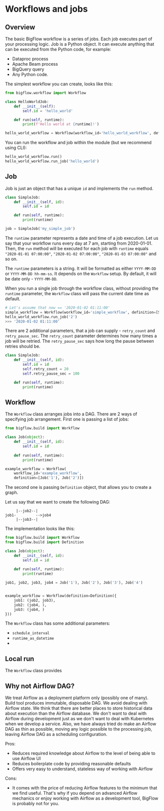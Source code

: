 # Workflows and jobs

## Overview

The basic BigFlow workflow is a series of jobs. Each job executes part of your processing logic. Job is a Python object. 
It can execute anything that can be executed from the Python code, for example:

* Dataproc process
* Apache Beam process
* BigQuery query
* Any Python code.

The simplest workflow you can create, looks like this:

```python
from bigflow.workflow import Workflow

class HelloWorldJob:
    def __init__(self):
        self.id = 'hello_world'

    def run(self, runtime):
        print(f'Hello world at {runtime}!')

hello_world_workflow = Workflow(workflow_id='hello_world_workflow', definition=[HelloWorldJob()])
```

You can run the workflow and job within the module (but we recommend using CLI):

```python
hello_world_workflow.run()
hello_world_workflow.run_job('hello_world')
```

## Job

Job is just an object that has a unique `id` and implements the `run` method.

```python
class SimpleJob:
    def __init__(self, id):
        self.id = id

    def run(self, runtime):
        print(runtime)

job = SimpleJob('my_simple_job')
```

The `runtime` parameter represents a date and time of a job execution. Let us say that your workflow runs every day at 7 am,
starting from 2020-01-01. Then, the `run` method will be executed for each job with `runtime` 
equals `"2020-01-01 07:00:00"`, `"2020-01-02 07:00:00"`, `"2020-01-03 07:00:00"` and so on.

The `runtime` parameters is a string. It will be formatted as either `YYYY-MM-DD` or `YYYY-MM-DD hh-mm-ss`.
It depends on the `Workflow` setup. By default, it will be date only - `YYYY-MM-DD`.

When you run a single job through the workflow class, without providing the `runtime` parameter, the `Workflow` class
will pass the current date time as default.

```python
# Let's assume that now == '2020-01-02 01:11:00'
simple_workflow = Workflow(workflow_id='simple_workflow', definition=[SimpleJob('1'), SimpleJob('2')])
hello_world_workflow.run_job('2')
>>> '2020-01-02 01:11:00'
```

There are 2 additional parameters, that a job can supply - `retry_count` and `retry_pause_sec`. The `retry_count` parameter
determines how many times a job will be retried. The `retry_pause_sec` says how long the pause between retries should be.

```python
class SimpleJob:
    def __init__(self, id):
        self.id = id
        self.retry_count = 20
        self.retry_pause_sec = 100

    def run(self, runtime):
        print(runtime)
```

## Workflow

The `Workflow` class arranges jobs into a DAG. There are 2 ways of specifying job arrangement. First one is passing a list
of jobs:

```python
from bigflow.build import Workflow

class Job(object):
    def __init__(self, id):
        self.id = id
    
    def run(self, runtime):
        print(runtime)

example_workflow = Workflow(
    workflow_id='example_workflow', 
    definition=[Job('1'), Job('2')])
```

The second one is passing `Definition` object, that allows you to create a graph.

Let us say that we want to create the following DAG:
    
```
     |--job2--|
job1-         -->job4 
     |--job3--|
```

The implementation looks like this:

```python
from bigflow.build import Workflow
from bigflow.build import Definition

class Job(object):
    def __init__(self, id):
        self.id = id
    
    def run(self, runtime):
        print(runtime)

job1, job2, job3, job4 = Job('1'), Job('2'), Job('3'), Job('4')


example_workflow = Workflow(definition=Definition({
    job1: (job2, job3),
    job2: (job4, ),
    job3: (job4, )
}))
```

The `Workflow` class has some additional parameters:

* `schedule_interval`
* `runtime_as_datetime`
* 

## Local run

The `Workflow` class provides 

## Why not Airflow DAG?

We treat Airflow as a deployment platform only (possibly one of many). Build tool produces immutable, disposable DAG. We avoid dealing with
Airflow state. We think that there are better places to store historical data
about execution than the Airflow database. We don't want to deal with Airflow during development just as we don't want to deal
with Kubernetes when we develop a service. Also, we have always tried do make an Airflow DAG as thin as possible, moving
any logic possible to the processing job, leaving Airflow DAG as a scheduling configuration.

Pros:

* Reduces required knowledge about Airflow to the level of being able to use Airflow UI
* Reduces boilerplate code by providing reasonable defaults
* Offers very easy to understand, stateless way of working with Airflow

Cons:

* It comes with the price of reducing Airflow features to the minimum that we find useful. That's why if you depend on advanced 
Airflow mechanics or enjoy working with Airflow as a development tool, BigFlow is probably not for you.